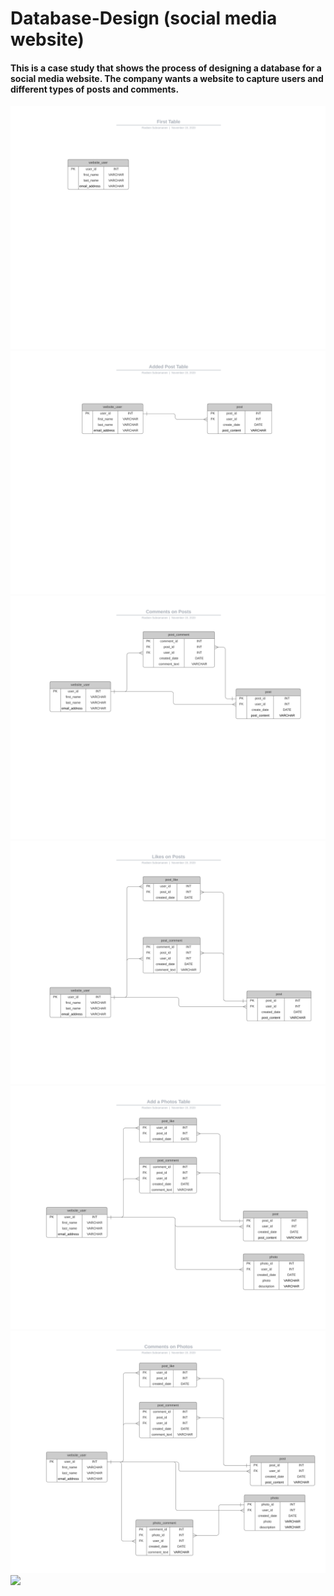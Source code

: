 # Database-Design (social media website)


#### This is a case study that shows the process of designing a database for a social media website. The company wants a website to capture users and different types of posts and comments.

![](Social%20media%20website/Social%20Media%20Website.svg)
![](Social%20media%20website/Social%20Media%20Website%20(1).svg)
![](Social%20media%20website/Social%20Media%20Website%20(2).svg)
![](Social%20media%20website/Social%20Media%20Website%20(3).svg)
![](Social%20media%20website/Social%20Media%20Website%20(4).svg)
![](Social%20media%20website/Social%20Media%20Website%20(5).svg)
![](Social%20media%20website/Social%20Media%20Website(6).svg)
